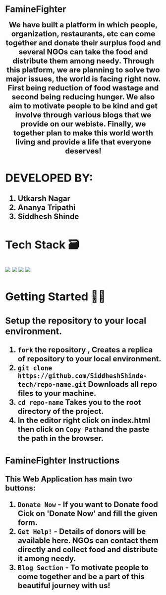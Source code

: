 # FamineFighter

 <p align="center" width="400px"> <font size="5"> <b> We have built a platform in which people, organization,
                  restaurants, etc can come together and donate their surplus
                  food and several NGOs can take the food and distribute them among needy. Through this platform, we are planning to solve two
                  major issues, the world is facing right now. First being
                  reduction of food wastage and second being reducing hunger. We also aim to motivate people to be kind and get involve through various blogs that we provide on our webiste. Finally, we together plan to make this world worth living and provide a life that everyone deserves!<br /></p>

## DEVELOPED BY:

1. Utkarsh Nagar
2. Ananya Tripathi
3. Siddhesh Shinde

## Tech Stack 🗃

<img src="https://img.shields.io/badge/-Firebase-yellow?style=flat&logo=Firebase"> <img src="https://img.shields.io/badge/-Javascript-black?style=flat&logo=Javascipt"> <img src="https://img.shields.io/badge/-HTML5-black?style=flat&logo=HTML5"> <img src="https://img.shields.io/badge/-CSS3-black?style=flat&logo=CSS3">

## Getting Started 👨‍💻

### Setup the repository to your local environment.

1. `fork` the repository , Creates a replica of repository to your local environment.
2. `git clone https://github.com/SiddheshShinde-tech/repo-name.git` Downloads all repo files to your machine.
3. `cd repo-name` Takes you to the root directory of the project.
4. In the editor right click on index.html then click on `Copy Path`and the paste the path in the browser.

### FamineFighter Instructions

This Web Application has main two buttons:
1. `Donate Now` - If you want to Donate food Cick on 'Donate Now' and fill the given form.
2. `Get Help!` - Details of donors will be available here. NGOs can contact them directly and collect food and distribute it among needy.
3.  `Blog Section` - To motivate people to come together and be a part of this beautiful journey with us!
